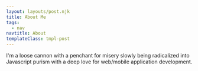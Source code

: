 ```yaml
---
layout: layouts/post.njk
title: About Me
tags:
  - nav
navtitle: About
templateClass: tmpl-post
---
```


I'm a loose cannon with a penchant for misery slowly being radicalized into Javascript purism with a deep love for web/mobile application development.
